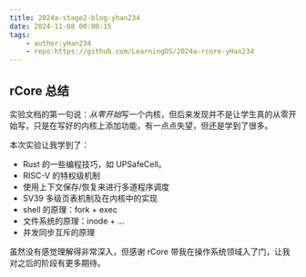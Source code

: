 ```yaml
---
title: 2024a-stage2-blog-yhan234
date: 2024-11-08 00:00:15
tags:
    - author:yHan234
    - repo:https://github.com/LearningOS/2024a-rcore-yHan234
---
```


## rCore 总结

实验文档的第一句说：*从零开始*写一个内核，但后来发现并不是让学生真的从零开始写，只是在写好的内核上添加功能，有一点点失望，但还是学到了很多。

本次实验让我学到了：

- Rust 的一些编程技巧，如 UPSafeCell。
- RISC-V 的特权级机制
- 使用上下文保存/恢复来进行多道程序调度
- SV39 多级页表机制及在内核中的实现
- shell 的原理：fork + exec
- 文件系统的原理：inode + ...
- 并发同步互斥的原理

虽然没有感觉理解得非常深入，但感谢 rCore 带我在操作系统领域入了门，让我对之后的阶段有更多期待。
